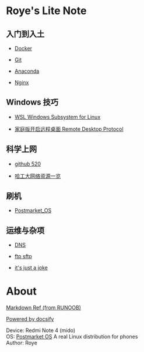 # Roye's Lite Note

## 入门到入土

  * [Docker](/markdown/Docker.md)

  * [Git](/markdown/git.md)

  * [Anaconda](/markdown/conda.md)

  * [Nginx](/markdown/nginx.md)

## Windows 技巧

  * [WSL Windows Subsystem for Linux](/markdown/WSL.md)

  * [家庭版开启远程桌面 Remote Desktop Protocol](/markdown/RDP.md)

## 科学上网

  * [github 520](/markdown/github520.md)

  * [哈工大网络资源一览](/markdown/hit-network-resources.md)

## 刷机

  * [Postmarket_OS](/markdown/Postmarket_OS.md)

## 运维与杂项

  * [DNS](/markdown/dns.md)

  * [ftp sftp](/markdown/ftp_sftp.md)

  * [it's just a joke](/markdown/joke.md)  

# About

[Markdown Ref (from RUNOOB)](/markdown/Markdown_Reference.md)

[Powered by docsify](https://docsify.js.org/#/zh-cn/)

Device: Redmi Note 4 (mido)  
OS: [Postmarket OS](https://postmarketos.org/) A real Linux distribution for phones  
Author: Roye